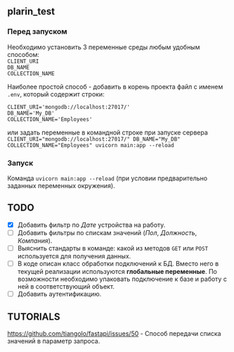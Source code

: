## plarin_test
### Перед запуском
Необходимо установить 3 переменные среды любым удобным способом:  
`CLIENT_URI`  
`DB_NAME`  
`COLLECTION_NAME`  

Наиболее простой способ - добавить в корень проекта файл с именем `.env`, который содержит строки:  
```  
CLIENT_URI='mongodb://localhost:27017/'  
DB_NAME='My_DB'  
COLLECTION_NAME='Employees'
```  
или задать переменные в командной строке при запуске сервера  
`CLIENT_URI="mongodb://localhost:27017/" DB_NAME="My_DB" COLLECTION_NAME="Employees" uvicorn main:app --reload`  

### Запуск
Команда `uvicorn main:app --reload` (при условии предварительно заданных переменных окружения).  

## TODO
- [x] Добавить фильтр по *Дате* устройства на работу.
- [ ] Добавить фильтры по спискам значений (*Пол*, *Должность*, *Компания*).
- [ ] Выяснить стандарты в команде: какой из методов `GET` или `POST` используется для получения данных.
- [ ] В коде описан класс обработки подключений к БД. Вместо него в текущей реализации используются **глобальные переменные**. По возможности необходимо упаковать подключение к базе и работу с ней в соответствующий объект.
- [ ] Добавить аутентификацию.

## TUTORIALS
https://github.com/tiangolo/fastapi/issues/50 - Способ передачи списка значений в параметр запроса.
